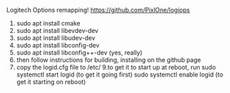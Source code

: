 Logitech Options remapping!
https://github.com/PixlOne/logiops
1. sudo apt install cmake
2. sudo apt install libevdev-dev
3. sudo apt install libudev-dev
4. sudo apt install libconfig-dev
5. sudo apt install libconfig++-dev (yes, really)
6. then follow instructions for building, installing on the github page
7. copy the logid.cfg file to /etc/
9.to get it to start up at reboot, run
	sudo systemctl start logid (to get it going first)
	sudo systemctl enable logid (to get it starting on reboot)
